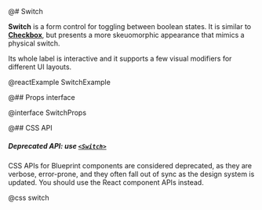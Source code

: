 @# Switch

**Switch** is a form control for toggling between boolean states. It is similar to
[**Checkbox**](#core/components/checkbox), but presents a more skeuomorphic appearance that mimics a physical switch.

Its whole label is interactive and it supports a few visual modifiers for different UI layouts.

@reactExample SwitchExample

@## Props interface

@interface SwitchProps

@## CSS API

<div class="@ns-callout @ns-intent-warning @ns-icon-warning-sign @ns-callout-has-body-content">
    <h5 class="@ns-heading">

Deprecated API: use [`<Switch>`](#core/components/switch)

</h5>

CSS APIs for Blueprint components are considered deprecated, as they are verbose, error-prone, and they
often fall out of sync as the design system is updated. You should use the React component APIs instead.

</div>

@css switch
